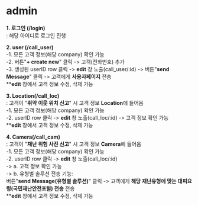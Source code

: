 # admin

**1. 로그인 (/login)**<br>
: 해당 아이디로 로그인 진행<br>

**2. user (/call_user)**<br>
  -1. 모든 고객 정보(해당 company) 확인 가능<br>
  -2. 버튼"**+ create new**" 클릭 -> 고객(전화번호) 추가<br>
  -3. 생성된 userID row 클릭 -> **edit** 창 노출(call_user/:id) -> 버튼"**send Message**" 클릭 -> 고객에게 **사용자페이지** 전송<br>
      ****edit** 창에서 고객 정보 수정, 삭제 가능<br>

**3. Location(/call_loc)**<br>
  : 고객이 "**취약 이웃 위치 신고**" 시 고객 정보 **Location**에 들어옴<br>
  -1. 모든 고객 정보(해당 company) 확인 가능<br>
  -2. userID row 클릭 -> **edit** 창 노출(call_loc/:id) -> 고객 정보 확인 가능<br>
      ****edit** 창에서 고객 정보 수정, 삭제 가능<br>
      
**4. Camera(/call_cam)**<br>
  : 고객이 "**재난 위험 사진 신고**" 시 고객 정보 **Camera**에 들어옴<br>
  -1. 모든 고객 정보(해당 company) 확인 가능<br>
  -2. userID row 클릭 -> **edit** 창 노출(call_loc/:id) <br>
      -> a. 고객 정보 확인 가능<br>
      -> b. 유형벌 솔루션 전송 기능:<br>
            버튼"**send Message(유형별 솔루션)**" 클릭 -> 고객에게 **해당 재난유형에 맞는 대피요령(국민재난안전포털) 전송** 전송<br>
      ****edit** 창에서 고객 정보 수정, 삭제 가능<br>

